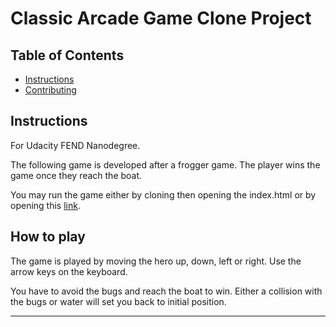 # Classic Arcade Game Clone Project

## Table of Contents

- [Instructions](#instructions)
- [Contributing](#contributing)

## Instructions

For Udacity FEND Nanodegree.

The following game is developed after a frogger game. The player wins the game once they reach the boat.

You may run the game either by cloning then opening the index.html or by opening this [link](https://rowam.github.io/Arcade-game-FEND/).

## How to play

The game is played by moving the hero up, down, left or right. Use the arrow keys on the keyboard.

You have to avoid the bugs and reach the boat to win. Either a collision with the bugs or water will set you back to initial position.

-------------------------------------------
